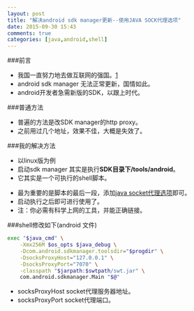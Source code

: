 ```yaml
---
layout: post
title: "解决android sdk manager更新--使用JAVA SOCK代理选项"
date: 2015-09-30 15:43
comments: true
categories: [java,android,shell]
---
```

###前言
* 我国一直努力地去做互联网的强国。[1][1]
* android sdk manager 无法正常更新，国情如此。
* android开发者急需新版的SDK，以跟上时代。

###普通方法
* 普遍的方法是改SDK manager的http proxy。
* 之前用过几个地址，效果不佳，大概是失效了。

###我的解决方法

* 以linux版为例
* 启动sdk manager 其实是执行**SDK目录下/tools/android**。
* 它其实是一个可执行的shell脚本。
<!-- more -->
* 最为重要的是脚本的最后一段，添加[java socket代理选项][2]即可。
* 启动执行之后即可进行使用了。
* 注：你必需有科学上网的工具，并能正确链接。

###shell修改如下(android 文件)

```bash
exec "$java_cmd" \
    -Xmx256M $os_opts $java_debug \
    -Dcom.android.sdkmanager.toolsdir="$progdir" \
    -DsocksProxyHost="127.0.0.1" \
    -DsocksProxyPort="7070" \
    -classpath "$jarpath:$swtpath/swt.jar" \
    com.android.sdkmanager.Main "$@"
```

* socksProxyHost socket代理服务器地址。
* socksProxyPort socket代理端口。

[1]:http://news.xinhuanet.com/politics/2014-02/27/c_119538788.htm
[2]:http://docs.oracle.com/javase/7/docs/technotes/guides/net/properties.html